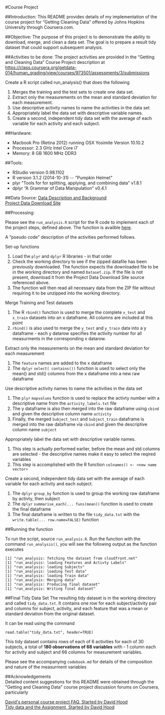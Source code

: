 #Course Project

##Introduction:
This README provides details of my implementation of the course project for “Getting Cleaning Data” offered by Johns Hopkins University through Coursera.com.

##Objective:
The purpose of this project is to demonstrate the ability to download, merge, and clean a data set. The goal is to prepare a result tidy dataset that could support subsequent analysis.

##Activities to be done:
The project activities are provided in the “Getting and Cleaning Data” Course Project description at  
https://class.coursera.org/getdata-014/human_grading/view/courses/973501/assessments/3/submissions

Create a R script called run_analysis() that does the following

1. Merges the training and the test sets to create one data set.
2. Extract only the measurements on the mean and standard deviation for each measurement.
3. Use descriptive activity names to name the activities in the data set
4. Appropriately label the data set with descriptive variable names.
5. Create a second, independent tidy data set with the average of each variable for each activity and each subject.


##Hardware: 
* Macbook Pro (Retina 2012) running OSX Yosimite Version 10.10.2
* Processor: 2.3 GHz Intel Core i7
* Memory: 8 GB 1600 MHz DDR3

##Tools:
* RStudio version 0.98.1102
* R version 3.1.2 (2014-10-31) -- "Pumpkin Helmet"
* plyr     "Tools for for splitting, applying, and combining data”     v1.8.1
* dplyr   “A Grammar of Data Manipulation”     v0.4.1


##Data Source:
[Data Description and Background](http://archive.ics.uci.edu/ml/datasets/Human+Activity+Recognition+Using+Smartphones)  
[Project Data Download Site](https://d396qusza40orc.cloudfront.net/getdata%2Fprojectfiles%2FUCI%20HAR%20Dataset.zip)

##Processing:

Please see the `run_analysis.R` script for the R code to implement each of the project steps, defined above. The function is availble [here](https://github.com/seancaron/GettingAndCleaningData/blob/master/run_analysis.R).  

A “pseudo code” description of the activities performed follows.

Set-up functions  

1. Load the `plyr` and `dplyr` R libraries - in that order  
2. Check the working directory to see if the zipped datafile has been previously downloaded. The function expects the downloaded file to be in the working directory and named `Dataset.zip`. If the file is not present, download it from the Project Data Download Site source referenced above.  
3. The function will then read all necessary data from the ZIP file without requiring it to be unzipped into the working directory.  

Merge Training and Test datasets   

1. The R `rbind()` function is used to merge the complete `x_test` and `x_train` datasets into an x dataframe. All columns are included at this point
2. `rbind()` is also used to merge the `y_test` and `y_train` data into a y dataframe - each y datarow specifies the activity number for all measurments in the corresponding x datarow.

Extract only the measurements on the mean and standard deviation for each measurement   

1. The `feature` names are added to the x dataframe
2. The `dplyr` `select( contains())` function is used to select only the mean() and std() columns from the x dataframe into a new raw dataframe

Use descriptive activity names to name the activities in the data set   

1. The `plyr` `mapvalues` function is used to replace the activty number with a descriptive name from the `activity_labels.txt` file  
2. The y dataframe is also then merged into the raw dataframe using `cbind` and given the descriptive column name `activity`  
3. Finally, the merged `Subject_test` and `Subject_train` dataframe is merged into the raw dataframe via `cbind` and given the descriptive column name `subject`  

Appropriately label the data set with descriptive variable names.   

1. This step is actually performed earlier, before the mean and std columns are selected - the descriptive names make it easy to select the reqired variables  
2. This step is accomplished with the R function `colnames() <- <new name vector>`  

Create a second, independent tidy data set with the average of each variable for each activity and each subject.   

1. The `dplyr` `group_by` function is used to group the working raw dataframe by activty, then subject  
2. The `dplyr` `summarise_each(... funs(mean))` function is used to create the final dataframe
3. The final dataframe is written to the file `tidy_data.txt` with the `write.table(... row.name=FALSE)` function  


##Running the function

To run the script, source `run_analysis.R`. Run the function with the command `run_analysis()`, you will see the following output as the function executes  

``` {r}
[1] "run_analysis: fetching the dataset from cloudfront.net"  
[1] "run_analysis: loading Features and Activty Labels"  
[1] "run_analysis: loading Subjects"  
[1] "run_analysis: loading Test data"  
[1] "run_analysis: loading Train data"  
[1] "run_analysis: Merging data"  
[1] "run_analysis: Producing final dataset"  
[1] "run_analysis: Writing final dataset"  
```

##Final Tidy Data Set
The resulting tidy dataset is in the working directory and called `tidy_data.txt`. It contains one row for each subject/activity pair and columns for subject, activity, and each feature that was a mean or standard deviation from the original dataset.  

It can be read using the command  

``` {r}
read.table("tidy_data.txt", header=TRUE)
```

This tidy dataset contains rows of each of 6 activities for each of 30 subjects, a total of **180 observations of 68 variables** with - 1 column each for activity and subject and 66 columns for measurement variables.  

Please see the accompanying `codebook.md` for details of the composition and nature of the measurment variables  

##Acknowledgements  
Detailed content suggestions for this README were obtained through the "Getting and Cleaning Data" course project discussion forums on Coursera, particularly  
  
[David's personal course project FAQ, Started by David Hood](https://class.coursera.org/getdata-014/forum/thread?thread_id=30)  
[Tidy data and the Assignment, Started by David Hood](https://class.coursera.org/getdata-014/forum/thread?thread_id=31)  





